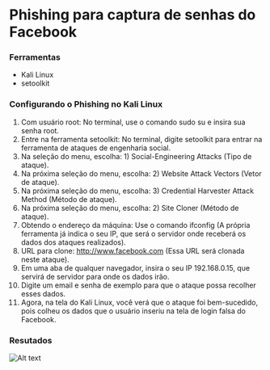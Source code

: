 # Phishing para captura de senhas do Facebook

### Ferramentas

- Kali Linux
- setoolkit

### Configurando o Phishing no Kali Linux

1. Com usuário root: No terminal, use o comando sudo su e insira sua senha root.
2. Entre na ferramenta setoolkit: No terminal, digite setoolkit para entrar na ferramenta de ataques de engenharia social.
3. Na seleção do menu, escolha: 1) Social-Engineering Attacks (Tipo de ataque).
4. Na próxima seleção do menu, escolha: 2) Website Attack Vectors (Vetor de ataque).
5. Na próxima seleção do menu, escolha: 3) Credential Harvester Attack Method (Método de ataque).
6. Na próxima seleção do menu, escolha: 2) Site Cloner (Método de ataque).
7. Obtendo o endereço da máquina: Use o comando ifconfig (A própria ferramenta já indica o seu IP, que será o servidor onde receberá os dados dos ataques realizados).
8. URL para clone: http://www.facebook.com (Essa URL será clonada neste ataque).
9. Em uma aba de qualquer navegador, insira o seu IP 192.168.0.15, que servirá de servidor para onde os dados irão.
10. Digite um email e senha de exemplo para que o ataque possa recolher esses dados.
11. Agora, na tela do Kali Linux, você verá que o ataque foi bem-sucedido, pois colheu os dados que o usuário inseriu na tela de login falsa do Facebook.

### Resutados

![Alt text](./passwd.png "Optional title")

